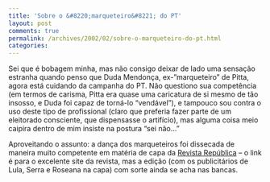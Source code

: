 ```yaml
---
title: 'Sobre o &#8220;marqueteiro&#8221; do PT'
layout: post
comments: true
permalink: /archives/2002/02/sobre-o-marqueteiro-do-pt.html
categories:
---
```

Sei que é bobagem minha, mas não consigo deixar de lado uma sensação estranha quando penso que Duda Mendonça, ex-&#8221;marqueteiro&#8221; de Pitta, agora está cuidando da campanha do PT. Não questiono sua competência (em termos de carisma, Pitta era quase uma caricatura de si mesmo de tão insosso, e Duda foi capaz de torná-lo &#8220;vendável&#8221;), e tampouco sou contra o uso deste tipo de profissional (claro que preferia fazer parte de um eleitorado consciente, que dispensasse o artifício), mas alguma coisa meio caipira dentro de mim insiste na postura &#8220;sei não&#8230;&#8221;

Aproveitando o assunto: a dança dos marqueteiros foi dissecada de maneira muito competente em matéria de capa da <a href=http://www.primeiraleitura.com.br >Revista República</a> &#8211; o link é para o excelente site da revista, mas a edição (com os publicitários de Lula, Serra e Roseana na capa) com sorte ainda se acha nas bancas.